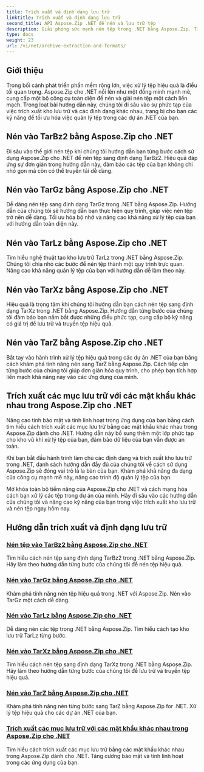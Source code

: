 ```yaml
---
title: Trích xuất và định dạng lưu trữ
linktitle: Trích xuất và định dạng lưu trữ
second_title: API Aspose.Zip .NET để nén và lưu trữ tệp
description: Giải phóng sức mạnh nén tệp trong .NET bằng Aspose.Zip. Tìm hiểu cách nén tệp sang nhiều định dạng khác nhau như TarBz2, TarGz và TarZ để lưu trữ hiệu quả.
type: docs
weight: 23
url: /vi/net/archive-extraction-and-formats/
---
```


## Giới thiệu

Trong bối cảnh phát triển phần mềm rộng lớn, việc xử lý tệp hiệu quả là điều tối quan trọng. Aspose.Zip cho .NET nổi lên như một đồng minh mạnh mẽ, cung cấp một bộ công cụ toàn diện để nén và giải nén tệp một cách liền mạch. Trong loạt bài hướng dẫn này, chúng tôi đi sâu vào sự phức tạp của việc trích xuất kho lưu trữ và các định dạng khác nhau, trang bị cho bạn các kỹ năng để tối ưu hóa việc quản lý tệp trong các dự án .NET của bạn.

## Nén vào TarBz2 bằng Aspose.Zip cho .NET

Đi sâu vào thế giới nén tệp khi chúng tôi hướng dẫn bạn từng bước cách sử dụng Aspose.Zip cho .NET để nén tệp sang định dạng TarBz2. Hiệu quả đáp ứng sự đơn giản trong hướng dẫn này, đảm bảo các tệp của bạn không chỉ nhỏ gọn mà còn có thể truyền tải dễ dàng.

## Nén vào TarGz bằng Aspose.Zip cho .NET

Dễ dàng nén tệp sang định dạng TarGz trong .NET bằng Aspose.Zip. Hướng dẫn của chúng tôi sẽ hướng dẫn bạn thực hiện quy trình, giúp việc nén tệp trở nên dễ dàng. Tối ưu hóa bộ nhớ và nâng cao khả năng xử lý tệp của bạn với hướng dẫn toàn diện này.

## Nén vào TarLz bằng Aspose.Zip cho .NET

Tìm hiểu nghệ thuật tạo kho lưu trữ TarLz trong .NET bằng Aspose.Zip. Chúng tôi chia nhỏ các bước để nén tệp thành một quy trình trực quan. Nâng cao khả năng quản lý tệp của bạn với hướng dẫn dễ làm theo này.

## Nén vào TarXz bằng Aspose.Zip cho .NET

Hiệu quả là trọng tâm khi chúng tôi hướng dẫn bạn cách nén tệp sang định dạng TarXz trong .NET bằng Aspose.Zip. Hướng dẫn từng bước của chúng tôi đảm bảo bạn nắm bắt được những điều phức tạp, cung cấp bộ kỹ năng có giá trị để lưu trữ và truyền tệp hiệu quả.

## Nén vào TarZ bằng Aspose.Zip cho .NET

Bắt tay vào hành trình xử lý tệp hiệu quả trong các dự án .NET của bạn bằng cách khám phá tính năng nén sang TarZ bằng Aspose.Zip. Cách tiếp cận từng bước của chúng tôi giúp đơn giản hóa quy trình, cho phép bạn tích hợp liền mạch khả năng này vào các ứng dụng của mình.

## Trích xuất các mục lưu trữ với các mật khẩu khác nhau trong Aspose.Zip cho .NET

Nâng cao tính bảo mật và tính linh hoạt trong ứng dụng của bạn bằng cách tìm hiểu cách trích xuất các mục lưu trữ bằng các mật khẩu khác nhau trong Aspose.Zip dành cho .NET. Hướng dẫn này bổ sung thêm một lớp phức tạp cho kho vũ khí xử lý tệp của bạn, đảm bảo dữ liệu của bạn vẫn được an toàn.

Khi bạn bắt đầu hành trình làm chủ các định dạng và trích xuất kho lưu trữ trong .NET, danh sách hướng dẫn đầy đủ của chúng tôi về cách sử dụng Aspose.Zip sẽ đóng vai trò là la bàn của bạn. Khám phá khả năng đa dạng của công cụ mạnh mẽ này, nâng cao trình độ quản lý tệp của bạn.

Mở khóa toàn bộ tiềm năng của Aspose.Zip cho .NET và cách mạng hóa cách bạn xử lý các tệp trong dự án của mình. Hãy đi sâu vào các hướng dẫn của chúng tôi và nâng cao kỹ năng của bạn trong việc trích xuất kho lưu trữ và nén tệp ngay hôm nay.

## Hướng dẫn trích xuất và định dạng lưu trữ
### [Nén tệp vào TarBz2 bằng Aspose.Zip cho .NET](./compress-to-tar-bz2/)
Tìm hiểu cách nén tệp sang định dạng TarBz2 trong .NET bằng Aspose.Zip. Hãy làm theo hướng dẫn từng bước của chúng tôi để nén tệp hiệu quả.
### [Nén vào TarGz bằng Aspose.Zip cho .NET](./compress-to-tar-gz/)
Khám phá tính năng nén tệp hiệu quả trong .NET với Aspose.Zip. Nén vào TarGz một cách dễ dàng.
### [Nén vào TarLz bằng Aspose.Zip cho .NET](./compress-to-tar-lz/)
Dễ dàng nén các tệp trong .NET bằng Aspose.Zip. Tìm hiểu cách tạo kho lưu trữ TarLz từng bước.
### [Nén vào TarXz bằng Aspose.Zip cho .NET](./compress-to-tar-xz/)
Tìm hiểu cách nén tệp sang định dạng TarXz trong .NET bằng Aspose.Zip. Hãy làm theo hướng dẫn từng bước của chúng tôi để lưu trữ và truyền tệp hiệu quả.
### [Nén vào TarZ bằng Aspose.Zip cho .NET](./compress-to-tar-z/)
Khám phá tính năng nén từng bước sang TarZ bằng Aspose.Zip for .NET. Xử lý tệp hiệu quả cho các dự án .NET của bạn.
### [Trích xuất các mục lưu trữ với các mật khẩu khác nhau trong Aspose.Zip cho .NET](./extract-archive-different-passwords/)
Tìm hiểu cách trích xuất các mục lưu trữ bằng các mật khẩu khác nhau trong Aspose.Zip dành cho .NET. Tăng cường bảo mật và tính linh hoạt trong các ứng dụng của bạn.